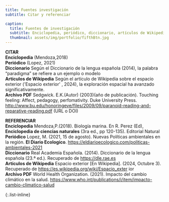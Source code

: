 ```yaml
---
title: Fuentes investigación
subtitle: Citar y referenciar

caption: 
  title: Fuentes de investigación
  subtitle: Enciclopedia, periódico, diccionario, artículos de Wikipedia, archivo PDF
  thumbnail: assets/img/portfolio/fifthBtn.jpg
---
```

  **CITAR**    
  **Enciclopedia** (Mendoza,2018)  
  **Periódico** (Lopez, 2021)  
  **Diccionario** Según el Diccionario de la lengua española (2014), la palabra “paradigma” se refiere a un ejemplo o modelo  
  **Artículos de Wikipedia** Según el artículo de Wikipedia sobre el espacio exterior ('Espacio exterior' , 2024), la exploración espacial ha avanzado significativamente.  
  **Archivo PDF** Sedgwick. E.K.(Autor) (2003)(año de publicación). Touching feeling: Affect, pedagogy, perfomativity.  Duke University Press. http://www.bu.edu/honoringeve/files/2009/09/paranoid-reading-and-reparative-reading.pdf (URL o DOI)  

  
  **REFERENCIAR**   
  **Enciclopedia** Mendoza,P.(2018). Biología marina. En R. Perez (Ed), **Enciclopedia de ciencias naturales** (3ra ed., pp 120-135). Editorial Natural  
  **Periódico** Lopez, M. (2021, 15 de agosto). Nuevas Políticas ambientales en la región. **El Diario Ecologico**.
https://eldiarioecologico.com/politicas-ambientales-2021  
  **Diccionario** Real Academia Española. (2014). Diccionario de la lengua española (23.ª ed.). Recuperado de https://dle.rae.es  
  **Artículos de Wikipedia** Espacio exterior [En Wikipedia]. (2024, Octubre 3). Recuperado de https://es.wikipedia.org/wiki/Espacio_exter ior  
  **Archivo PDF** World Health Organization. (2021). Impacto del cambio climático en la salud. https://www.who.int/publications/i/item/impacto-cambio-climatico-salud  


{:.list-inline}
